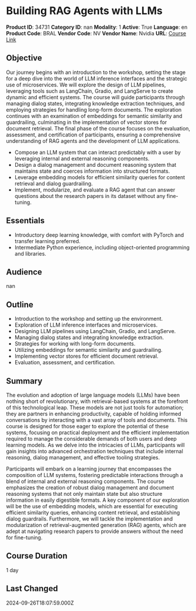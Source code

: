 # Building RAG Agents with LLMs

**Product ID**: 34731
**Category ID**: nan
**Modality**: 1
**Active**: True
**Language**: en
**Product Code**: BRAL
**Vendor Code**: NV
**Vendor Name**: Nvidia
**URL**: [Course Link](https://www.fastlaneus.com/course/nv-bral)

## Objective
Our journey begins with an introduction to the workshop, setting the stage for a deep dive into the world of LLM inference interfaces and the strategic use of microservices. We will explore the design of LLM pipelines, leveraging tools such as LangChain, Gradio, and LangServe to create dynamic and efficient systems. The course will guide participants through managing dialog states, integrating knowledge extraction techniques, and employing strategies for handling long-form documents. The exploration continues with an examination of embeddings for semantic similarity and guardrailing, culminating in the implementation of vector stores for document retrieval. The final phase of the course focuses on the evaluation, assessment, and certification of participants, ensuring a comprehensive understanding of RAG agents and the development of LLM applications.



- Compose an LLM system that can interact predictably with a user by leveraging internal and external reasoning components.
- Design a dialog management and document reasoning system that maintains state and coerces information into structured formats.
- Leverage embedding models for efficient similarity queries for content retrieval and dialog guardrailing.
- Implement, modularize, and evaluate a RAG agent that can answer questions about the research papers in its dataset without any fine-tuning.

## Essentials
- Introductory deep learning knowledge, with comfort with PyTorch and transfer learning preferred.
- Intermediate Python experience, including object-oriented programming and libraries.

## Audience
nan

## Outline
- Introduction to the workshop and setting up the environment.
- Exploration of LLM inference interfaces and microservices.
- Designing LLM pipelines using LangChain, Gradio, and LangServe.
- Managing dialog states and integrating knowledge extraction.
- Strategies for working with long-form documents.
- Utilizing embeddings for semantic similarity and guardrailing.
- Implementing vector stores for efficient document retrieval.
- Evaluation, assessment, and certification.

## Summary
The evolution and adoption of large language models (LLMs) have been nothing short of revolutionary, with retrieval-based systems at the forefront of this technological leap. These models are not just tools for automation; they are partners in enhancing productivity, capable of holding informed conversations by interacting with a vast array of tools and documents. This course is designed for those eager to explore the potential of these systems, focusing on practical deployment and the efficient implementation required to manage the considerable demands of both users and deep learning models. As we delve into the intricacies of LLMs, participants will gain insights into advanced orchestration techniques that include internal reasoning, dialog management, and effective tooling strategies.

Participants will embark on a learning journey that encompasses the composition of LLM systems, fostering predictable interactions through a blend of internal and external reasoning components. The course emphasizes the creation of robust dialog management and document reasoning systems that not only maintain state but also structure information in easily digestible formats. A key component of our exploration will be the use of embedding models, which are essential for executing efficient similarity queries, enhancing content retrieval, and establishing dialog guardrails. Furthermore, we will tackle the implementation and modularization of retrieval-augmented generation (RAG) agents, which are adept at navigating research papers to provide answers without the need for fine-tuning.

## Course Duration
1 day

## Last Changed
2024-09-26T18:07:59.000Z
